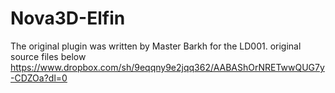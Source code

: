# Nova3D-Elfin

The original plugin was written by Master Barkh for the LD001. original source files below
https://www.dropbox.com/sh/9eqqny9e2jqq362/AABAShOrNRETwwQUG7y-CDZOa?dl=0
